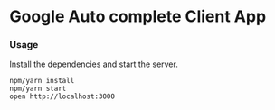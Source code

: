 Google Auto complete Client App
=====================

### Usage

Install the dependencies and start the server.

```
npm/yarn install
npm/yarn start
open http://localhost:3000
```